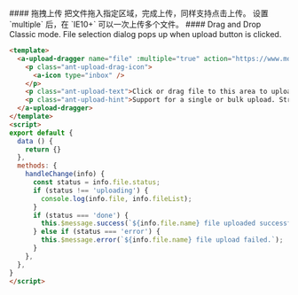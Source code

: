 <cn>
#### 拖拽上传
把文件拖入指定区域，完成上传，同样支持点击上传。
设置 `multiple` 后，在 `IE10+` 可以一次上传多个文件。
</cn>

<us>
#### Drag and Drop
Classic mode. File selection dialog pops up when upload button is clicked.
</us>

```html
<template>
  <a-upload-dragger name="file" :multiple="true" action="https://www.mocky.io/v2/5cc8019d300000980a055e76" @change="handleChange">
    <p class="ant-upload-drag-icon">
      <a-icon type="inbox" />
    </p>
    <p class="ant-upload-text">Click or drag file to this area to upload</p>
    <p class="ant-upload-hint">Support for a single or bulk upload. Strictly prohibit from uploading company data or other band files</p>
  </a-upload-dragger>
</template>
<script>
export default {
  data () {
    return {}
  },
  methods: {
    handleChange(info) {
      const status = info.file.status;
      if (status !== 'uploading') {
        console.log(info.file, info.fileList);
      }
      if (status === 'done') {
        this.$message.success(`${info.file.name} file uploaded successfully.`);
      } else if (status === 'error') {
        this.$message.error(`${info.file.name} file upload failed.`);
      }
    },
  },
}
</script>
```


